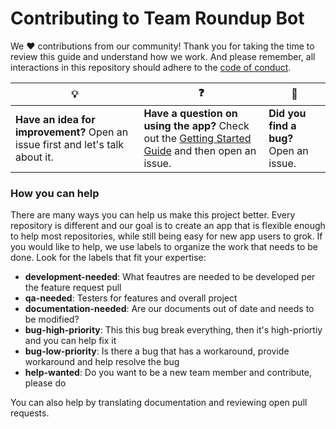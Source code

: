 # Contributing to Team Roundup Bot

We :heart: contributions from our community! Thank you for taking the time to review this guide and understand how we work. And please remember, all interactions in this repository should adhere to the [code of conduct](code-of-conduct.md).

| :bulb: | :question: | :bug: |
| ------- | -------- | -------- |
| **Have an idea for improvement?** Open an issue first and let's talk about it. | **Have a question on using the app?** Check out the [Getting Started Guide](docs/getting-started.md) and then open an issue. | **Did you find a bug?** Open an issue. |

### How you can help

There are many ways you can help us make this project better. Every repository is different and our goal is to create an app that is flexible enough to help most repositories, while still being easy for new app users to grok. If you would like to help, we use labels to organize the work that needs to be done. Look for the labels that fit your expertise:

- **development-needed**: What feautres are needed to be developed per the feature request pull
- **qa-needed**: Testers for features and overall project
- **documentation-needed**: Are our documents out of date and needs to be modified? 
- **bug-high-priority**: This this bug break everything, then it's high-priortiy and you can help fix it
- **bug-low-priority**: Is there a bug that has a workaround, provide workaround and help resolve the bug
- **help-wanted**: Do you want to be a new team member and contribute, please do

You can also help by translating documentation and reviewing open pull requests.
